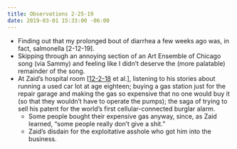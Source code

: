 ```yaml
---
title: Observations 2-25-19
date: 2019-03-01 15:33:00 -06:00
---
```


- Finding out that my prolonged bout of diarrhea a few weeks ago was, in fact, salmonella [2-12-19].
- Skipping through an annoying section of an Art Ensemble of Chicago song (via Sammy) and feeling like I didn’t deserve the (more palatable) remainder of the song.
- At Zaid’s hospital room [[12-2-18](https://spencertweedy.com/observations/120218.html) et al.], listening to his stories about running a used car lot at age eighteen; buying a gas station just for the repair garage and making the gas so expensive that no one would buy it (so that they wouldn’t have to operate the pumps); the saga of trying to sell his patent for the world’s first cellular-connected burglar alarm.
	- Some people bought their expensive gas anyway, since, as Zaid learned, “some people really don’t give a shit.”
	- Zaid’s disdain for the exploitative asshole who got him into the business.